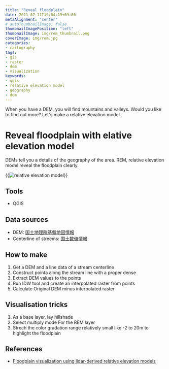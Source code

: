 ```yaml
---
title: "Reveal floodplain"
date: 2021-07-11T19:04:19+09:00
metaAlignment: "center"
# autoThumbnailImage: false
thumbnailImagePosition: "left"
thumbnailImage: img/rem_thumbnail.png
coverImage: img/rem.jpg
categories:
- cartography
tags:
- gis
- raster
- dem
- visualization
keywords:
- qgis
- relative elevation model
- geography
- dem
---
```

When you have a DEM, you will find mountains and valleys. Would you like to find out more? Let's make a relative elevation model.
<!--more-->

# Reveal floodplain with elative elevation model

DEMs tell you a details of the geography of the area. REM, relative elevation model reveal the floodplain clearly.

{{<image classes="fancybox center clear" src="/img/rem.png" thumbnail-width="80%" title="relative elevation model">}}

## Tools

- QGIS

## Data sources

- DEM: [国土地理院基盤地図情報](https://fgd.gsi.go.jp/download/menu.php)
- Centerline of streems: [国土数値情報](https://nlftp.mlit.go.jp/ksj/)

## How to make

1. Get a DEM and a line data of a stream centerline
2. Construct pointa along the stream line with a proper dense
3. Extract DEM values to the points
4. Run IDW tool and create an interpolated raster from points
5. Calculate Original DEM minus interpolated raster

## Visualisation tricks

1. As a base layer, lay hillshade
2. Select multiply mode For the REM layer
3. Strech the color gradation range relatively small like -2 to 20m to highlight the floodplain

## References

- [Floodplain visualization using lidar-derived relative elevation models](https://www.dnr.wa.gov/publications/ger_presentations_dmt_2016_coe.pdf)